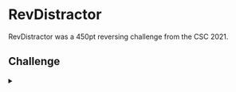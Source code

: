 <H1>RevDistractor</H1>
<p></p>
RevDistractor was a 450pt reversing challenge from the CSC 2021.
<p></p>
<H2>Challenge</H2>
<details>
    <summary></summary>
<p></p>
Is well known that hackers like to hide data in PNG files, but is hard to know how they are ciphering it unless hacker tools got leaked in the DarkWeb :), if you have it in hands you have half of the work done to reverse things, but maybe it is not so clear.
<br>
You have a ciphered image file, this was ciphered using that leaked binary file, what the hackers are hiding?.
<p></p>
flag format: flag_{IAMASTRING}
<p></p>
<details>
    <summary>Hint</summary>
<p></p>
Sometimes, bruteforce is necessary
<p></p>
</details>
<p></p>
<details>
    <summary>Hint</summary>
<p></p>
Do you like flowers? I love ixoras.
<p></p>
</details>
<p></p>
Challenge File: <a href="https://drive.google.com/file/d/19YywX1EtU835YtZ0AmdhLLW08UgGe5iG/view?usp=sharing" rel="nofollow">Google Drive</a>
<p></p>
Challenge File: <a href="https://drive.google.com/file/d/1REzLNgpdlOodJ06a1kQqWVnNKRCk9oez/view?usp=sharing" rel="nofollow">Google Drive</a>
<p></p>
<details>
    <summary>Walkthrough</summary>
<p></p>

</details>
</details>